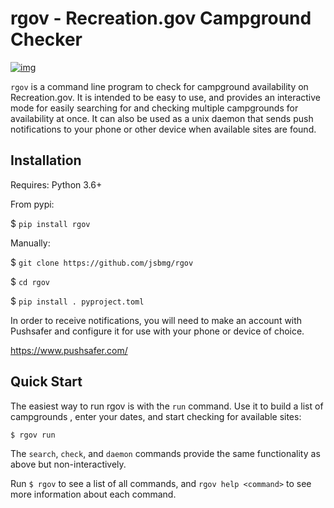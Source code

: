 

# rgov - Recreation.gov Campground Checker

[![img](https://img.shields.io/badge/License-GPL%20v3-blue.svg)](http://www.gnu.org/licenses/gpl-3.0)

`rgov` is a command line program to check for campground availability on Recreation.gov. It is intended to be easy to use, and provides an interactive mode for easily searching for and checking multiple campgrounds for availability at once. It can also be used as a unix daemon that sends push notifications to your phone or other device when available sites are found.  

## Installation

Requires: Python 3.6+

From pypi:

$ `pip install rgov`

Manually:

$ `git clone https://github.com/jsbmg/rgov`

$ `cd rgov`

$ `pip install . pyproject.toml`

In order to receive notifications, you will need to make an account with Pushsafer and configure it for use with your phone or device of choice. 

https://www.pushsafer.com/

## Quick Start

The easiest way to run rgov is with the `run` command. Use it to build a list of campgrounds , enter your dates, and start checking for available sites:

`$ rgov run` 

The `search`, `check`, and `daemon` commands provide the same functionality as above but non-interactively.

Run `$ rgov` to see a list of all commands, and `rgov help <command>` to see more information about each command. 
